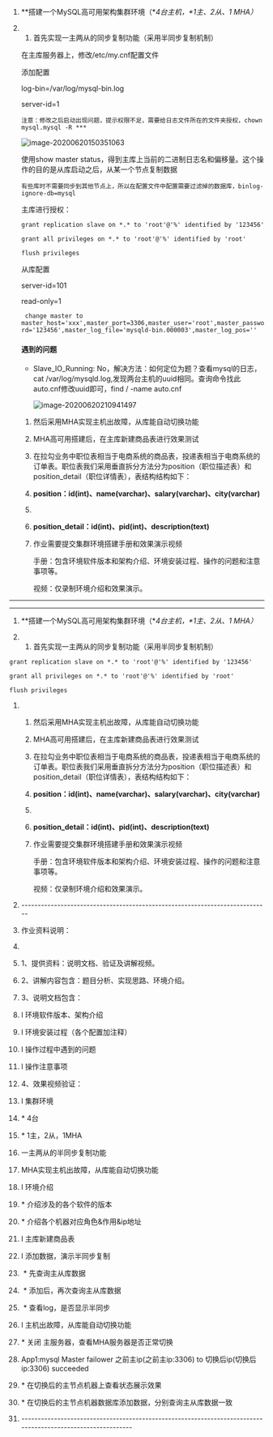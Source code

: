1. **搭建一个MySQL高可用架构集群环境（\**4台主机，\**1主、2从、1 MHA）**

2. 1. 首先实现一主两从的同步复制功能（采用半同步复制机制）

   在主库服务器上，修改/etc/my.cnf配置文件

   添加配置

   log-bin=/var/log/mysql-bin.log

   server-id=1

   `注意：修改之后启动出现问题，提示权限不足，需要给日志文件所在的文件夹授权，chown mysql.mysql -R ***`

   ![image-20200620150351063](C:\Users\myang\AppData\Roaming\Typora\typora-user-images\image-20200620150351063.png)

   使用show master status，得到主库上当前的二进制日志名和偏移量。这个操作的目的是从库启动之后，从某一个节点复制数据

   `有些库时不需要同步到其他节点上，所以在配置文件中配置需要过滤掉的数据库，binlog-ignore-db=mysql`

   主库进行授权：

   `grant replication slave on *.* to 'root'@'%' identified by '123456'`

   `grant all privileges on *.* to 'root'@'%' identified by 'root'`

   `flush privileges`

   

   从库配置

   server-id=101

   read-only=1

   ` change master to master_host='xxx',master_port=3306,master_user='root',master_password='123456',master_log_file='mysqld-bin.000003',master_log_pos=''`  

   #### 遇到的问题

   - Slave_IO_Running: No，解决方法：如何定位为题？查看mysql的日志，cat /var/log/mysqld.log,发现两台主机的uuid相同。查询命令找此auto.cnf修改uuid即可，find / -name auto.cnf

     ![image-20200620210941497](C:\Users\myang\AppData\Roaming\Typora\typora-user-images\image-20200620210941497.png)

   1. 然后采用MHA实现主机出故障，从库能自动切换功能

   2. MHA高可用搭建后，在主库新建商品表进行效果测试

   3. 在拉勾业务中职位表相当于电商系统的商品表，投递表相当于电商系统的订单表。职位表我们采用垂直拆分方法分为position（职位描述表）和 position_detail（职位详情表），表结构结构如下：

   4. **position：id(int)、name(varchar)、salary(varchar)、city(varchar)**

   5. 

   6. **position_detail：id(int)、pid(int)、description(text)**

   7. 作业需要提交集群环境搭建手册和效果演示视频

      手册：包含环境软件版本和架构介绍、环境安装过程、操作的问题和注意事项等。

      视频：仅录制环境介绍和效果演示。












--------------

---------



1. **搭建一个MySQL高可用架构集群环境（\**4台主机，\**1主、2从、1 MHA）**

2. 1. 首先实现一主两从的同步复制功能（采用半同步复制机制）

````
grant replication slave on *.* to 'root'@'%' identified by '123456'

grant all privileges on *.* to 'root'@'%' identified by 'root'

flush privileges
````

1. 1. 然后采用MHA实现主机出故障，从库能自动切换功能

   2. MHA高可用搭建后，在主库新建商品表进行效果测试

   3. 在拉勾业务中职位表相当于电商系统的商品表，投递表相当于电商系统的订单表。职位表我们采用垂直拆分方法分为position（职位描述表）和 position_detail（职位详情表），表结构结构如下：

   4. **position：id(int)、name(varchar)、salary(varchar)、city(varchar)**

   5. 

   6. **position_detail：id(int)、pid(int)、description(text)**

   7. 作业需要提交集群环境搭建手册和效果演示视频

      手册：包含环境软件版本和架构介绍、环境安装过程、操作的问题和注意事项等。

      视频：仅录制环境介绍和效果演示。

2. \----------------------------------------------------------------------------

3. 作业资料说明：

4. 

5. 1、提供资料：说明文档、验证及讲解视频。

6. 2、讲解内容包含：题目分析、实现思路、环境介绍。

7. 3、说明文档包含：

8. l 环境软件版本、架构介绍

9. l 环境安装过程（各个配置加注释）

10. l 操作过程中遇到的问题

11. l 操作注意事项

12. 4、效果视频验证：

13. l 集群环境

14. \* 4台

15. \* 1主，2从，1MHA

16. 一主两从的半同步复制功能

17. MHA实现主机出故障，从库能自动切换功能

18. l 环境介绍

19.  \* 介绍涉及的各个软件的版本

20.  \* 介绍各个机器对应角色&作用&ip地址

21. l 主库新建商品表

22. l 添加数据，演示半同步复制

23. ​    \* 先查询主从库数据

24. ​    \* 添加后，再次查询主从库数据

25. ​    \* 查看log，是否显示半同步

26. l 主机出故障，从库能自动切换功能

27.   \* 关闭 主服务器，查看MHA服务器是否正常切换

28. App1:mysql Master failower 之前主ip(之前主ip:3306) to 切换后ip(切换后ip:3306) succeeded

29.   \* 在切换后的主节点机器上查看状态展示效果

30.   \* 在切换后的主节点机器数据库添加数据，分别查询主从库数据一致

31. \------------------------------------------------------------------------------------------------------------